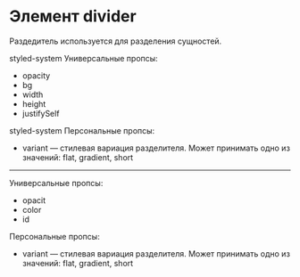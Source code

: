 # Элемент divider 
Раздедитель используется для разделения сущностей.


styled-system Универсальные пропсы:
- opacity
- bg
- width
- height
- justifySelf

styled-system Персональные пропсы:
- variant — стилевая вариация разделителя. Может принимать одно из значений: flat, gradient, short


-----
Универсальные пропсы:
- opacit
- color
- id

Персональные пропсы:
- variant — стилевая вариация разделителя. Может принимать одно из значений: flat, gradient, short
